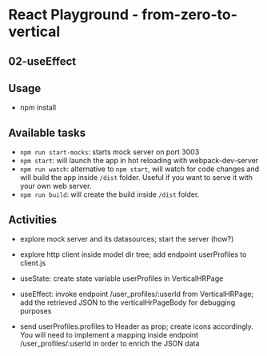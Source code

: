 # React Playground - from-zero-to-vertical

## 02-useEffect

## Usage

- npm install

## Available tasks

- `npm run start-mocks`: starts mock server on port 3003
- `npm start`: will launch the app in hot reloading with webpack-dev-server
- `npm run watch`: alternative to `npm start`, will watch for code changes and will build the app inside `/dist` folder. Useful if you want to serve it with your own web server.
- `npm run build`: will create the build inside `/dist` folder.

## Activities

- explore mock server and its datasources; start the server (how?)

- explore http client inside model dir tree; add endpoint userProfiles to client.js

- useState: create state variable userProfiles in VerticalHRPage

- useEffect: invoke endpoint /user_profiles/:userId from VerticalHRPage; add the retrieved JSON to the verticalHrPageBody for debugging purposes

- send userProfiles.profiles to Header as prop; create icons accordingly. You will need to implement a mapping inside endpoint /user_profiles/:userId in order to enrich the JSON data
